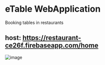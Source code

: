 # eTable WebApplication

Booking tables in restaurants

## host: https://restaurant-ce26f.firebaseapp.com/home

![image](https://user-images.githubusercontent.com/78599029/169875188-f7738c27-b552-4490-be5d-a0a9488281ac.png)


